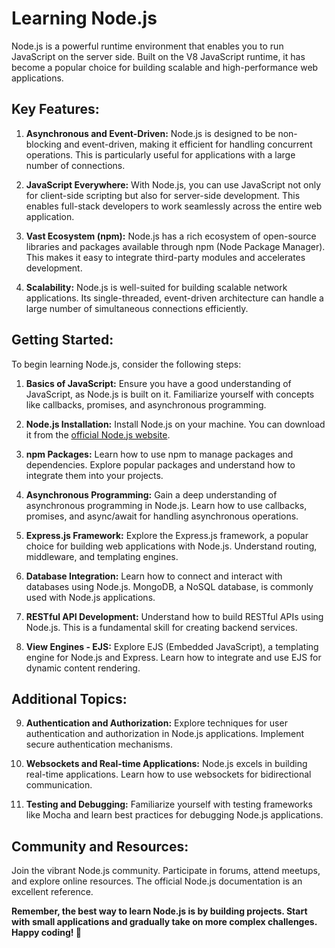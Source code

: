 # Learning Node.js

Node.js is a powerful runtime environment that enables you to run JavaScript on the server side. Built on the V8 JavaScript runtime, it has become a popular choice for building scalable and high-performance web applications.

## Key Features:

1. **Asynchronous and Event-Driven:**
   Node.js is designed to be non-blocking and event-driven, making it efficient for handling concurrent operations. This is particularly useful for applications with a large number of connections.

2. **JavaScript Everywhere:**
   With Node.js, you can use JavaScript not only for client-side scripting but also for server-side development. This enables full-stack developers to work seamlessly across the entire web application.

3. **Vast Ecosystem (npm):**
   Node.js has a rich ecosystem of open-source libraries and packages available through npm (Node Package Manager). This makes it easy to integrate third-party modules and accelerates development.

4. **Scalability:**
   Node.js is well-suited for building scalable network applications. Its single-threaded, event-driven architecture can handle a large number of simultaneous connections efficiently.

## Getting Started:

To begin learning Node.js, consider the following steps:

1. **Basics of JavaScript:**
   Ensure you have a good understanding of JavaScript, as Node.js is built on it. Familiarize yourself with concepts like callbacks, promises, and asynchronous programming.

2. **Node.js Installation:**
   Install Node.js on your machine. You can download it from the [official Node.js website](https://nodejs.org/).

3. **npm Packages:**
   Learn how to use npm to manage packages and dependencies. Explore popular packages and understand how to integrate them into your projects.

4. **Asynchronous Programming:**
   Gain a deep understanding of asynchronous programming in Node.js. Learn how to use callbacks, promises, and async/await for handling asynchronous operations.

5. **Express.js Framework:**
   Explore the Express.js framework, a popular choice for building web applications with Node.js. Understand routing, middleware, and templating engines.

6. **Database Integration:**
   Learn how to connect and interact with databases using Node.js. MongoDB, a NoSQL database, is commonly used with Node.js applications.

7. **RESTful API Development:**
   Understand how to build RESTful APIs using Node.js. This is a fundamental skill for creating backend services.

8. **View Engines - EJS:**
   Explore EJS (Embedded JavaScript), a templating engine for Node.js and Express. Learn how to integrate and use EJS for dynamic content rendering.

## Additional Topics:

9. **Authentication and Authorization:**
   Explore techniques for user authentication and authorization in Node.js applications. Implement secure authentication mechanisms.

10. **Websockets and Real-time Applications:**
    Node.js excels in building real-time applications. Learn how to use websockets for bidirectional communication.

11. **Testing and Debugging:**
    Familiarize yourself with testing frameworks like Mocha and learn best practices for debugging Node.js applications.

## Community and Resources:

Join the vibrant Node.js community. Participate in forums, attend meetups, and explore online resources. The official Node.js documentation is an excellent reference.

**Remember, the best way to learn Node.js is by building projects. Start with small applications and gradually take on more complex challenges. Happy coding! 🚀**
